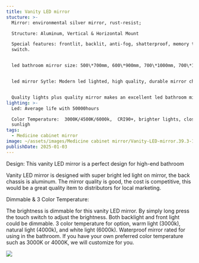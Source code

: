 ```yaml
---
title: Vanity LED mirror
stucture: >-
  Mirror: environmental silver mirror, rust-resist;  

  Structure: Aluminum, Vertical & Horizontal Mount  

  Special features: frontlit, backlit, anti-fog, shatterproof, memory touch
  switch.


  led bathroom mirror size: 500\*700mm, 600\*900mm, 700\*1000mm, 700\*1200mm  


  led mirror Sytle: Modern led lighted, high quality, durable mirror chassis.


  Quality lights plus quality mirror makes an excellent led bathroom mirror
lighting: >-
  Led: Average life with 50000hours  

  Color Temperature:  3000K/4500K/6000k,  CRI90+, brighter lights, close to
  sunligh
tags:
  - Medicine cabinet mirror
image: ~/assets/images/Medicine cabinet mirror/Vanity-LED-mirror.39.3-1.jpg
publishDate: 2025-01-03
---
```

Design: This vanity LED mirror is a perfect design for high-end bathroom

Vanity LED mirror is designed with super bright led light on mirror, the back chassis is aluminum. The mirror quality is good, the cost is competitive, this would be a great quality item to distributors for local marketing.

Dimmable & 3 Color Temperature:

The brightness is dimmable for this vanity LED mirror. By simply long press the touch switch to adjust the brightness. Both backlight and front light could be dimmable. 3 color temperature for option, warm light (3000k), natural light (4000k), and white light (6000k). Waterproof mirror rated for using in the bathroom. If you have your own preferred color temperature such as 3000K or 4000K, we will customize for you.

![](~/assets/images/Medicine%20cabinet%20mirror/Vanity-LED-mirror.39.3-1.jpg)